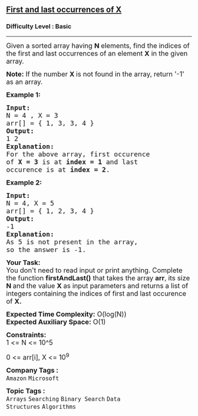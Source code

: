 <h2><a href="https://www.geeksforgeeks.org/problems/first-and-last-occurrences-of-x2041/1?page=2&category=Arrays&difficulty=Basic&sortBy=submissions">First and last occurrences of X</a></h2><h3>Difficulty Level : Basic</h3><hr><div class="problems_problem_content__Xm_eO"><p><span style="font-size:18px">Given a sorted array having <strong>N&nbsp;</strong>elements,&nbsp;find the indices&nbsp;of the first and last occurrences of an element <strong>X</strong>&nbsp;in the given array.</span></p>

<p><span style="font-size:18px"><strong>Note:</strong> If the number <strong>X&nbsp;</strong>is not found in the array, return '-1' as an array.</span></p>

<p><span style="font-size:18px"><strong>Example 1:</strong></span></p>

<pre><span style="font-size:18px"><strong>Input:</strong>
N = 4 , X = 3
arr[] = { 1, 3, 3, 4 }
<strong>Output:</strong>
1 2
<strong>Explanation:</strong>
For the above array, first occurence
of <strong>X = 3 </strong>is at <strong>index = 1</strong> and last
occurence is at <strong>index = 2</strong>.</span>
</pre>

<p><span style="font-size:18px"><strong>Example 2:</strong></span></p>

<pre><span style="font-size:18px"><strong>Input:</strong>
N = 4, X = 5
arr[] = { 1, 2, 3, 4 }
<strong>Output:</strong>
-1
<strong>Explanation: </strong>
As 5 is not present in the array,
so the answer is -1.</span></pre>

<p><span style="font-size:18px"><strong>Your Task:</strong><br>
You don't need to read input or print anything. Complete the function <strong>firstAndLast</strong><strong>()</strong> that takes the array <strong>arr</strong>, its size <strong>N&nbsp;</strong>and the value <strong>X&nbsp;</strong>as input parameters and returns a list of integers containing the indices of first and last occurence of&nbsp;<strong>X.</strong></span></p>

<p><span style="font-size:18px"><strong>Expected Time Complexity:</strong> O(log(N))<br>
<strong>Expected Auxiliary Space:</strong> O(1)</span></p>

<p><span style="font-size:18px"><strong>Constraints:&nbsp;</strong><br>
1 &lt;= N &lt;= 10^5&nbsp;</span></p>

<p><span style="font-size:18px">0 &lt;= arr[i], X &lt;= 10<sup>9</sup></span></p>
</div><p><span style=font-size:18px><strong>Company Tags : </strong><br><code>Amazon</code>&nbsp;<code>Microsoft</code>&nbsp;<br><p><span style=font-size:18px><strong>Topic Tags : </strong><br><code>Arrays</code>&nbsp;<code>Searching</code>&nbsp;<code>Binary Search</code>&nbsp;<code>Data Structures</code>&nbsp;<code>Algorithms</code>&nbsp;